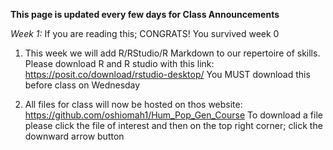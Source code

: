 **This page is updated every few days for Class Announcements**

*Week 1:*
If you are reading this; CONGRATS! You survived week 0

1) This week we will add R/RStudio/R Markdown to our repertoire of skills. Please download R and R studio with this link: https://posit.co/download/rstudio-desktop/
You MUST download this before class on Wednesday

2) All files for class will now be hosted on thos website: https://github.com/oshiomah1/Hum_Pop_Gen_Course
   To download a file please click the file of interest and then on the top right corner; click the downward arrow button
